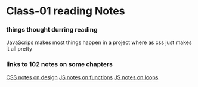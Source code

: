 # Class-01 reading Notes

### things thought durring reading
JavaScrips makes most things happen in a project where as css just makes it all pretty


### links to 102 notes on some chapters

[CSS notes on design](https://m-ravenmoore.github.io/learning-journal/Css-notes.html)
[JS notes on functions](https://m-ravenmoore.github.io/learning-journal/function-notes.html)
[JS notes on loops](https://m-ravenmoore.github.io/learning-journal/loop-notes.html) 

